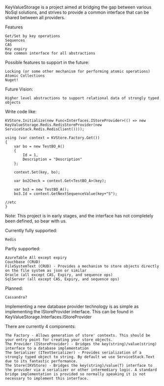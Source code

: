 KeyValueStorage is a project aimed at bridging the gap between various NoSql solutions, 
and strives to provide a common interface that can be shared between all providers.

Features

	Get/Set by key operations
	Sequences
	CAS
	Key expiry
	One common interface for all abstractions

Possible features to support in the future:
		
	Locking (or some other mechanism for performing atomic operations)
	Atomic Collections
	Nuget!
	
Future Vision:
	
	Higher level abstractions to support relational data of strongly typed objects


Write code like:

	KVStore.Initialize(new Func<Interfaces.IStoreProvider>(() => new KeyValueStorage.Redis.RedisStoreProvider(new ServiceStack.Redis.RedisClient())));

	using (var context = KVStore.Factory.Get())
	{
		var bo = new TestBO_A()
		{
			Id = 1,
			Description = "Description"
		};

		context.Set(key, bo);

		var bo2Check = context.Get<TestBO_A>(key);

		var bo3 = new TestBO_A();
		bo3.Id = context.GetNextSequenceValue(key+"S");

	//etc
	}



Note: This project is in early stages, and the interface has not completely been defined, so bear with us.

Currently fully supported:

	Redis

Partly supported:

	AzureTable All except expiry
	Couchbase (CRUD)
	FileSystemText (CRUD) - Provides a mechanism to store objects directly on the file system as json or similar
	Oracle (all except CAS, Expiry, and sequence ops)
	SqlServer (all except CAS, Expiry, and sequence ops)

Planned:

	Cassandra?



Implementing a new database provider technology is as simple as implementing the IStoreProvider interface. This can be found in KeyValueStorage.Interfaces.IStoreProvider

There are currently 4 components:

	The Factory - Allows generation of store' contexts. This should be your entry point for creating your store objects.
	The Provider (IStoreProvider) - Bridges the key(string)/value(string) interface to a database implementation
	The Serializer (ITextSerializer) - Provides serialization of a strongly typed object to string. By default we use ServiceStack.Text due to its fantastic performance.
	The Store(IKVStore) - Bridges the key(string)/value(T) interface to the provider via a serializer or other intermediary logic. A standard bridge implementation is provided so normally speaking it is not necessary to implement this interface.
